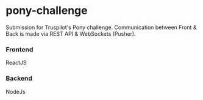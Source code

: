 # pony-challenge
Submission for Truspilot's Pony challenge. Communication between Front & Back is made via REST API & WebSockets (Pusher).

### Frontend
ReactJS
### Backend
NodeJs
